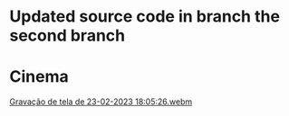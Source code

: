 # Updated source code in branch the second branch

# Cinema

[Gravação de tela de 23-02-2023 18:05:26.webm](https://user-images.githubusercontent.com/103438311/221031382-9cf283cc-48ae-47da-bdff-bd842806c2ef.webm)
